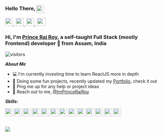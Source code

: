 ### Hello There, <img src="https://media.giphy.com/media/68eJ8puipVLpfJ8eUH/giphy.gif" height="25px" style="vertical-align:top;">

<a href="https://twitter.com/ImPrinceRajRoy" style="margin-right: 5px;">
    <img src="https://i.imgur.com/0iqUp84.png" width="25px">
</a>
<a href="https://www.linkedin.com/in/prince-raj-roy" style="margin-right: 5px;">
    <img src="https://i.imgur.com/zGnYi9r.png" width="25px">
</a>
<a href="https://www.instagram.com/princerajroy" style="margin-right: 5px;">
    <img src="https://i.imgur.com/zPFgizZ.png" width="25px">
</a>
<a href="mailto:princerajroy313@gmail.com">
    <img src="https://i.imgur.com/BZgdDKE.png?1" width="28px" height="25px">
</a>


### Hi, I'm [Prince Raj Roy](https://princerajroy.site/), a self-taught Full Stack (mostly Frontend) developer 🚀 from Assam, India

![visitors](https://visitor-badge.glitch.me/badge?page_id=princerajroy.princerajroy)

***About Me***

- 💻 I'm currently investing time to learn ReactJS more in depth
- 👀 Doing some fun projects, recently updated my [Portfolio](https://princerajroy.site/), check it out
- 💬 Ping me up for any help or project ideas
- 💌 Reach out to me, [@ImPrinceRajRoy](https://twitter.com/ImPrinceRajRoy)

***Skills:***

<code><img src="https://i.imgur.com/17zQsgl.png" height="25px"/></code>
<code><img src="https://i.imgur.com/lktcIaH.png" height="25px"/></code>
<code><img src="https://i.imgur.com/RCfOtqH.png" height="25px"/></code>
<code><img src="https://i.imgur.com/iRz1WZb.png?1" height="25px"/></code>
<code><img src="https://i.imgur.com/mHQmLFS.png" height="25px"/></code>
<code><img src="https://i.imgur.com/BhBvkMX.png" height="25px"/></code>
<code><img src="https://i.imgur.com/pl5UlTO.png" height="25px"/></code>
<code><img src="https://i.imgur.com/SxPZBR3.png" height="25px"/></code>
<code><img src="https://i.imgur.com/gufMgXF.png" height="25px"/></code>
<code><img src="https://i.imgur.com/7rckF5y.png" height="25px"/></code>
<code><img src="https://i.imgur.com/fyZ3m4E.png" height="25px"/></code>
<code><img src="https://i.imgur.com/W8uybny.png" height="25px"/></code>
<code><img src="https://i.imgur.com/uO29RS1.jpg" height="25px"/></code>

<br />

<img src="https://github-readme-stats.vercel.app/api?username=princerajroy&show_icons=true&theme=great-gatsby" />

